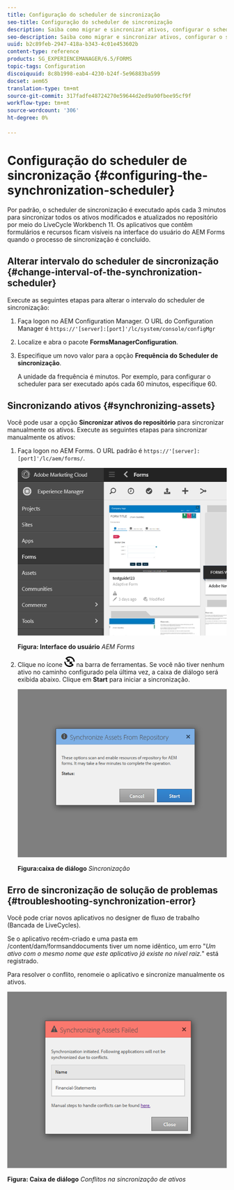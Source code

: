 ```yaml
---
title: Configuração do scheduler de sincronização
seo-title: Configuração do scheduler de sincronização
description: Saiba como migrar e sincronizar ativos, configurar o scheduler de sincronização e usar pastas para organizar ativos.
seo-description: Saiba como migrar e sincronizar ativos, configurar o scheduler de sincronização e usar pastas para organizar ativos.
uuid: b2c89feb-2947-418a-b343-4c01e453602b
content-type: reference
products: SG_EXPERIENCEMANAGER/6.5/FORMS
topic-tags: Configuration
discoiquuid: 8c8b1998-eab4-4230-b24f-5e96883ba599
docset: aem65
translation-type: tm+mt
source-git-commit: 317fadfe48724270e59644d2ed9a90fbee95cf9f
workflow-type: tm+mt
source-wordcount: '306'
ht-degree: 0%

---
```



# Configuração do scheduler de sincronização {#configuring-the-synchronization-scheduler}

Por padrão, o scheduler de sincronização é executado após cada 3 minutos para sincronizar todos os ativos modificados e atualizados no repositório por meio do LiveCycle Workbench 11. Os aplicativos que contêm formulários e recursos ficam visíveis na interface do usuário do AEM Forms quando o processo de sincronização é concluído.

## Alterar intervalo do scheduler de sincronização {#change-interval-of-the-synchronization-scheduler}

Execute as seguintes etapas para alterar o intervalo do scheduler de sincronização:

1. Faça logon no AEM Configuration Manager. O URL do Configuration Manager é `https://'[server]:[port]'/lc/system/console/configMgr`

1. Localize e abra o pacote **FormsManagerConfiguration**.

1. Especifique um novo valor para a opção **Frequência do Scheduler de sincronização**.

   A unidade da frequência é minutos. Por exemplo, para configurar o scheduler para ser executado após cada 60 minutos, especifique 60.

## Sincronizando ativos {#synchronizing-assets}

Você pode usar a opção **Sincronizar ativos do repositório** para sincronizar manualmente os ativos. Execute as seguintes etapas para sincronizar manualmente os ativos:

1. Faça logon no AEM Forms. O URL padrão é `https://'[server]:[port]'/lc/aem/forms/`.

   ![Interface do usuário do AEM Forms](assets/aem_forms_ui.png)

   **Figura: Interface do usuário** *AEM Forms*

1. Clique no ícone ![aem6forms_sync](assets/aem6forms_sync.png) na barra de ferramentas. Se você não tiver nenhum ativo no caminho configurado pela última vez, a caixa de diálogo será exibida abaixo. Clique em **Start** para iniciar a sincronização.

   ![Caixa de diálogo Sincronização](assets/migrate-and-syncronize.png)

   **Figura:caixa de diálogo** *Sincronização*

## Erro de sincronização de solução de problemas {#troubleshooting-synchronization-error}

Você pode criar novos aplicativos no designer de fluxo de trabalho (Bancada de LiveCycles).

Se o aplicativo recém-criado e uma pasta em /content/dam/formsanddocuments tiver um nome idêntico, um erro &quot;*Um ativo com o mesmo nome que este aplicativo já existe no nível raiz.*&quot; está registrado.

Para resolver o conflito, renomeie o aplicativo e sincronize manualmente os ativos.

![Conflitos na caixa de diálogo de sincronização de ativos](assets/sync-conflict.png)

**Figura: Caixa de diálogo** *Conflitos na sincronização de ativos*
